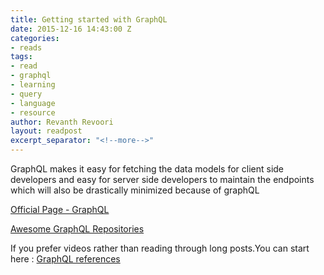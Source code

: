 ```yaml
---
title: Getting started with GraphQL
date: 2015-12-16 14:43:00 Z
categories:
- reads
tags:
- read
- graphql
- learning
- query
- language
- resource
author: Revanth Revoori
layout: readpost
excerpt_separator: "<!--more-->"
---
```


GraphQL makes it easy for fetching the data models for client side developers and easy for server side developers to maintain the endpoints which will also be drastically minimized because of graphQL

<a class="embedly-card" href="http://facebook.github.io/graphql/">Official Page - GraphQL  <i class="fa fa-external-link"></i></a>

<a class="embedly-card" href="https://github.com/chentsulin/awesome-graphql">Awesome GraphQL Repositories  <i class="fa fa-external-link"></i></a>

If you prefer videos rather than reading through long posts.You can start here :
<a class="embedly-card" href="{% post_url 2015-12-09-graphql-introduction %}">GraphQL references  <i class="fa fa-external-link"></i></a>
<!--more-->
